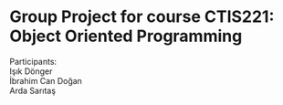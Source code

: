 # Group Project for course CTIS221: Object Oriented Programming

Participants:</br>
Işık Dönger</br>
İbrahim Can Doğan</br>
Arda Sarıtaş
